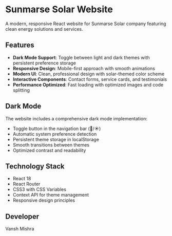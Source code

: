 # Sunmarse Solar Website

A modern, responsive React website for Sunmarse Solar company featuring clean energy solutions and services.

## Features

- **Dark Mode Support**: Toggle between light and dark themes with persistent preference storage
- **Responsive Design**: Mobile-first approach with smooth animations
- **Modern UI**: Clean, professional design with solar-themed color scheme
- **Interactive Components**: Contact forms, service cards, and testimonials
- **Performance Optimized**: Fast loading with optimized images and code splitting

## Dark Mode

The website includes a comprehensive dark mode implementation:
- Toggle button in the navigation bar (🌙/☀️)
- Automatic system preference detection
- Persistent theme storage in localStorage
- Smooth transitions between themes
- Optimized contrast and readability

## Technology Stack

- React 18
- React Router
- CSS3 with CSS Variables
- Context API for theme management
- Responsive design principles

## Developer

Vansh Mishra
